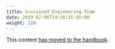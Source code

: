 ```yaml
---
title: Sustained Engineering Team
date: 2019-02-06T14:28:35-05:00
weight: 120
---
```


This content [has moved to the handbook](https://handbook.mattermost.com/operations/research-and-development/engineering/team).